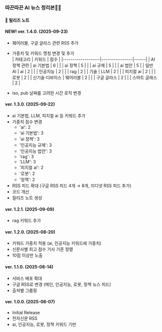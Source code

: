 ### 따끈따끈 AI 뉴스 정리본🤖✨
#### 📝 릴리즈 노트

#### NEW! ver. 1.4.0. (2025-09-23)
- 웨어러블, 구글 글라스 관련 RSS 추가
- 가중치 및 키워드 명칭 변경 및 추가<br>
| 카테고리           | 키워드          | 점수 |
|-------------------|----------------|------|
| AI 정책 관련       | ai 기본법      | 6    |
|                   | ai 정책        | 5    |
|                   | ai 규제        | 5    |
|                   | ai 법안        | 5    |
| 일반 AI            | ai             | 2    |
|                   | 인공지능       | 2    |
|                   | rag            | 2    |
| 기술               | LLM            | 2    |
|                   | 피지컬 ai      | 2    |
|                   | 로봇           | 2    |
| 신기술·디바이스    | 웨어러블       | 2    |
|                   | 구글 글라스    | 2    |
|                   | 스마트 글래스  | 2    |

- iso, pub 날짜를 고려한 시간 로직 변경

#### ver. 1.3.0. (2025-09-22)
- ai 기본법, LLM, 피지컬 ai 등 키워드 추가
- 가중치 점수 변경
  - 'ai': 2
  - 'ai 기본법': 3
  - 'ai 정책': 3
  - '인공지능 규제': 3
  - '인공지능 법안': 3
  - 'rag': 3
  - 'LLM': 3
  - '피지컬 ai': 2
  - '로봇': 2
  - '정책': 2
- RSS 피드 확대 (구글 RSS 피드 4개 → 8개, 지디넷 RSS 피드 추가)
- 코드 개선
- 릴리즈 노트 생성

#### ver. 1.2.1. (2025-09-09)
- rag 키워드 추가

#### ver. 1.2.0. (2025-08-20)
- 키워드 가중치 적용 (ai, 인공지능 키워드에 가중치)
- 신문사별 최고 점수 기사 기준 정렬
- 10점 이상만 노출

#### ver. 1.1.0. (2025-08-14)
- 서비스 배포 확대
- 구글 RSS로 변경 (메인, 인공지능, 로봇, 정책 뉴스 피드)
- 출처별 그룹핑

#### ver. 1.0.0. (2025-08-07)
- Initial Release
- 전자신문 RSS
- ai, 인공지능, 로봇, 정책 키워드 기반
